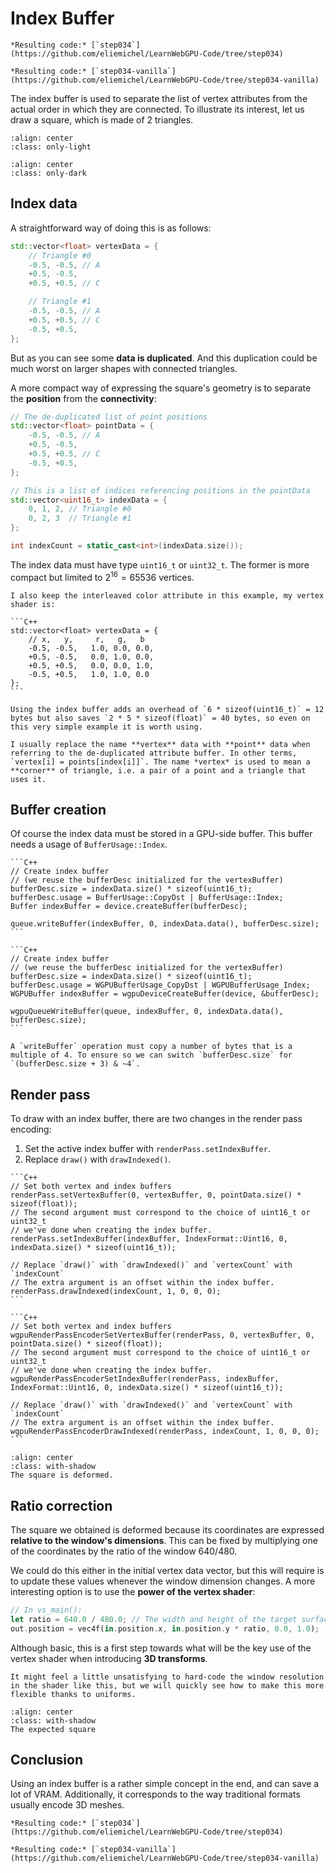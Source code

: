 Index Buffer
============

````{tab} With webgpu.hpp
*Resulting code:* [`step034`](https://github.com/eliemichel/LearnWebGPU-Code/tree/step034)
````

````{tab} Vanilla webgpu.h
*Resulting code:* [`step034-vanilla`](https://github.com/eliemichel/LearnWebGPU-Code/tree/step034-vanilla)
````

The index buffer is used to separate the list of vertex attributes from the actual order in which they are connected. To illustrate its interest, let us draw a square, which is made of 2 triangles.

```{image} /images/quad-light.plain.svg
:align: center
:class: only-light
```

```{image} /images/quad-dark.plain.svg
:align: center
:class: only-dark
```

Index data
----------

A straightforward way of doing this is as follows:

```C++
std::vector<float> vertexData = {
	// Triangle #0
	-0.5, -0.5, // A
	+0.5, -0.5,
	+0.5, +0.5, // C

	// Triangle #1
	-0.5, -0.5, // A
	+0.5, +0.5, // C
	-0.5, +0.5,
};
```

But as you can see some **data is duplicated**. And this duplication could be much worst on larger shapes with connected triangles.

A more compact way of expressing the square's geometry is to separate the **position** from the **connectivity**:

```C++
// The de-duplicated list of point positions
std::vector<float> pointData = {
	-0.5, -0.5, // A
	+0.5, -0.5,
	+0.5, +0.5, // C
	-0.5, +0.5,
};

// This is a list of indices referencing positions in the pointData
std::vector<uint16_t> indexData = {
	0, 1, 2, // Triangle #0
	0, 2, 3  // Triangle #1
};

int indexCount = static_cast<int>(indexData.size());
```

The index data must have type `uint16_t` or `uint32_t`. The former is more compact but limited to $2^{16} = 65 536$ vertices.

````{note}
I also keep the interleaved color attribute in this example, my vertex shader is:

```C++
std::vector<float> vertexData = {
	// x,   y,     r,   g,   b
	-0.5, -0.5,   1.0, 0.0, 0.0,
	+0.5, -0.5,   0.0, 1.0, 0.0,
	+0.5, +0.5,   0.0, 0.0, 1.0,
	-0.5, +0.5,   1.0, 1.0, 0.0
};
```

Using the index buffer adds an overhead of `6 * sizeof(uint16_t)` = 12 bytes but also saves `2 * 5 * sizeof(float)` = 40 bytes, so even on this very simple example it is worth using.
````

```{topic} Terminology
I usually replace the name **vertex** data with **point** data when referring to the de-duplicated attribute buffer. In other terms, `vertex[i] = points[index[i]]`. The name *vertex* is used to mean a **corner** of triangle, i.e. a pair of a point and a triangle that uses it.
```

Buffer creation
---------------

Of course the index data must be stored in a GPU-side buffer. This buffer needs a usage of `BufferUsage::Index`.

````{tab} With webgpu.hpp
```C++
// Create index buffer
// (we reuse the bufferDesc initialized for the vertexBuffer)
bufferDesc.size = indexData.size() * sizeof(uint16_t);
bufferDesc.usage = BufferUsage::CopyDst | BufferUsage::Index;
Buffer indexBuffer = device.createBuffer(bufferDesc);

queue.writeBuffer(indexBuffer, 0, indexData.data(), bufferDesc.size);
```
````

````{tab} Vanilla webgpu.h
```C++
// Create index buffer
// (we reuse the bufferDesc initialized for the vertexBuffer)
bufferDesc.size = indexData.size() * sizeof(uint16_t);
bufferDesc.usage = WGPUBufferUsage_CopyDst | WGPUBufferUsage_Index;
WGPUBuffer indexBuffer = wgpuDeviceCreateBuffer(device, &bufferDesc);

wgpuQueueWriteBuffer(queue, indexBuffer, 0, indexData.data(), bufferDesc.size);
```
````

```{note}
A `writeBuffer` operation must copy a number of bytes that is a multiple of 4. To ensure so we can switch `bufferDesc.size` for `(bufferDesc.size + 3) & ~4`.
```

Render pass
-----------

To draw with an index buffer, there are two changes in the render pass encoding:

 1. Set the active index buffer with `renderPass.setIndexBuffer`.
 2. Replace `draw()` with `drawIndexed()`.

````{tab} With webgpu.hpp
```C++
// Set both vertex and index buffers
renderPass.setVertexBuffer(0, vertexBuffer, 0, pointData.size() * sizeof(float));
// The second argument must correspond to the choice of uint16_t or uint32_t
// we've done when creating the index buffer.
renderPass.setIndexBuffer(indexBuffer, IndexFormat::Uint16, 0, indexData.size() * sizeof(uint16_t));

// Replace `draw()` with `drawIndexed()` and `vertexCount` with `indexCount`
// The extra argument is an offset within the index buffer.
renderPass.drawIndexed(indexCount, 1, 0, 0, 0);
```
````

````{tab} Vanilla webgpu.h
```C++
// Set both vertex and index buffers
wgpuRenderPassEncoderSetVertexBuffer(renderPass, 0, vertexBuffer, 0, pointData.size() * sizeof(float));
// The second argument must correspond to the choice of uint16_t or uint32_t
// we've done when creating the index buffer.
wgpuRenderPassEncoderSetIndexBuffer(renderPass, indexBuffer, IndexFormat::Uint16, 0, indexData.size() * sizeof(uint16_t));

// Replace `draw()` with `drawIndexed()` and `vertexCount` with `indexCount`
// The extra argument is an offset within the index buffer.
wgpuRenderPassEncoderDrawIndexed(renderPass, indexCount, 1, 0, 0, 0);
```
````

```{figure} /images/deformed-quad.png
:align: center
:class: with-shadow
The square is deformed.
```

Ratio correction
----------------

The square we obtained is deformed because its coordinates are expressed **relative to the window's dimensions**. This can be fixed by multiplying one of the coordinates by the ratio of the window $640/480$.

We could do this either in the initial vertex data vector, but this will require is to update these values whenever the window dimension changes. A more interesting option is to use the **power of the vertex shader**:

```rust
// In vs_main():
let ratio = 640.0 / 480.0; // The width and height of the target surface
out.position = vec4f(in.position.x, in.position.y * ratio, 0.0, 1.0);
```

Although basic, this is a first step towards what will be the key use of the vertex shader when introducing **3D transforms**.

```{note}
It might feel a little unsatisfying to hard-code the window resolution in the shader like this, but we will quickly see how to make this more flexible thanks to uniforms.
```

```{figure} /images/quad.png
:align: center
:class: with-shadow
The expected square
```

Conclusion
----------

Using an index buffer is a rather simple concept in the end, and can save a lot of VRAM. Additionally, it corresponds to the way traditional formats usually encode 3D meshes.

````{tab} With webgpu.hpp
*Resulting code:* [`step034`](https://github.com/eliemichel/LearnWebGPU-Code/tree/step034)
````

````{tab} Vanilla webgpu.h
*Resulting code:* [`step034-vanilla`](https://github.com/eliemichel/LearnWebGPU-Code/tree/step034-vanilla)
````



